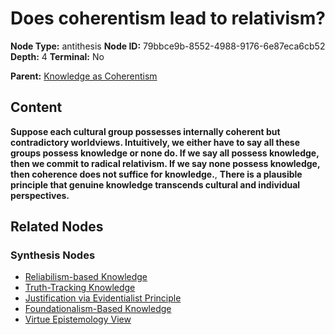# Does coherentism lead to relativism?

**Node Type:** antithesis
**Node ID:** 79bbce9b-8552-4988-9176-6e87eca6cb52
**Depth:** 4
**Terminal:** No

**Parent:** [Knowledge as Coherentism](knowledge-as-coherentism-synthesis-356ac2d3-6ca7-451e-a317-1b1d6efda777.md)

## Content

**Suppose each cultural group possesses internally coherent but contradictory worldviews. Intuitively, we either have to say all these groups possess knowledge or none do. If we say all possess knowledge, then we commit to radical relativism. If we say none possess knowledge, then coherence does not suffice for knowledge.**, **There is a plausible principle that genuine knowledge transcends cultural and individual perspectives.**

## Related Nodes

### Synthesis Nodes

- [Reliabilism-based Knowledge](reliabilism-based-knowledge-synthesis-952d41af-358c-46e0-916e-2935752287f9.md)
- [Truth-Tracking Knowledge](truth-tracking-knowledge-synthesis-74b278fe-3c62-4bcc-b7ef-e26d5ad00664.md)
- [Justification via Evidentialist Principle](justification-via-evidentialist-principle-synthesis-1c30e6a8-19ef-4ef9-a801-d0bc3268289d.md)
- [Foundationalism-Based Knowledge](foundationalism-based-knowledge-synthesis-1cea43ef-dcf4-4ce3-a434-4a0803336018.md)
- [Virtue Epistemology View](virtue-epistemology-view-synthesis-c4d9459f-cb53-4e54-85a3-5a39b7b6c22f.md)
